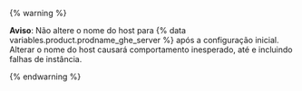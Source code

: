 {% warning %}

**Aviso**: Não altere o nome do host para {% data variables.product.prodname_ghe_server %} após a configuração inicial. Alterar o nome do host causará comportamento inesperado, até e incluindo falhas de instância.

{% endwarning %}  
